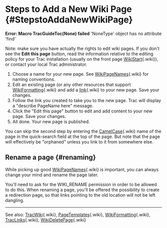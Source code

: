Steps to Add a New Wiki Page {#StepstoAddaNewWikiPage}
============================

<div class="system-message">

**Error: Macro TracGuideToc(None) failed**
    'NoneType' object has no attribute 'find'

</div>

Note: make sure you have actually the rights to edit wiki pages. If you
don't see the **Edit this page** button, read the information relative
to the editing policy for your Trac installation (usually on the front
page
[WikiStart](https://docs.pagure.org/sssd-test2/WikiStart.html){.wiki}),
or contact your local Trac administrator.

1.  Choose a name for your new page. See
    [WikiPageNames](https://docs.pagure.org/sssd-test2/WikiPageNames.html){.wiki}
    for naming conventions.
2.  Edit an existing page (or any other resources that support
    [WikiFormatting](https://docs.pagure.org/sssd-test2/WikiFormatting.html){.wiki}
    and add a
    [link](https://docs.pagure.org/sssd-test2/TracLinks.html){.wiki} to
    your new page. Save your changes.
3.  Follow the link you created to take you to the new page. Trac will
    display a "describe PageName here" message.
4.  Click the "Edit this page" button to edit and add content to your
    new page. Save your changes.
5.  All done. Your new page is published.

You can skip the second step by entering the
[CamelCase](https://docs.pagure.org/sssd-test2/CamelCase.html){.wiki}
name of the page in the quick-search field at the top of the page. But
note that the page will effectively be "orphaned" unless you link to it
from somewhere else.

Rename a page {#renaming}
-------------

While picking up good
[WikiPageNames](https://docs.pagure.org/sssd-test2/WikiPageNames.html){.wiki}
is important, you can always change your mind and rename the page later.

You'll need to ask for the WIKI\_RENAME permission in order to be
allowed to do this. When renaming a page, you'll be offered the
possibility to create a redirection page, so that links pointing to the
old location will not be left dangling.

------------------------------------------------------------------------

See also:
[TracWiki](https://docs.pagure.org/sssd-test2/TracWiki.html){.wiki},
[PageTemplates](https://docs.pagure.org/sssd-test2/PageTemplates.html){.wiki},
[WikiFormatting](https://docs.pagure.org/sssd-test2/WikiFormatting.html){.wiki},
[TracLinks](https://docs.pagure.org/sssd-test2/TracLinks.html){.wiki},
[WikiDeletePage](https://docs.pagure.org/sssd-test2/WikiDeletePage.html){.wiki}
